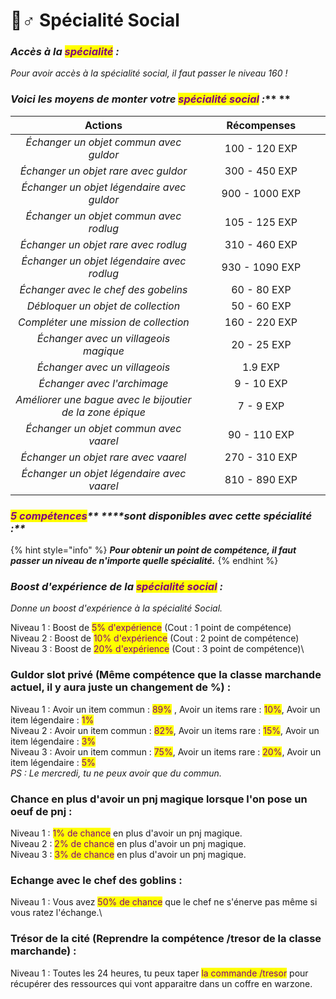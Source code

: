 # 🙋♂ Spécialité Social

### _**Accès à la **<mark style="color:purple;">**spécialité**</mark>** :**_ &#x20;

_Pour avoir accès à la spécialité social, il faut passer le niveau 160 !_

### _**Voici les moyens de monter votre **<mark style="color:purple;">**spécialité social**</mark>** :**_** **&#x20;

<table><thead><tr><th width="478" align="center">Actions</th><th width="271" align="center">Récompenses</th></tr></thead><tbody><tr><td align="center"><em>Échanger un objet commun avec guldor</em></td><td align="center">100 - 120 EXP</td></tr><tr><td align="center"><em>Échanger un objet rare avec guldor</em></td><td align="center">300 - 450 EXP</td></tr><tr><td align="center"><em>Échanger un objet légendaire avec guldor</em></td><td align="center">900 - 1000 EXP</td></tr><tr><td align="center"><em>Échanger un objet commun avec rodlug</em></td><td align="center">105 - 125 EXP</td></tr><tr><td align="center"><em>Échanger un objet rare avec rodlug</em></td><td align="center">310 - 460 EXP</td></tr><tr><td align="center"><em>Échanger un objet légendaire avec rodlug</em></td><td align="center">930 - 1090 EXP</td></tr><tr><td align="center"><em>Échanger avec le chef des gobelins</em></td><td align="center">60 - 80 EXP</td></tr><tr><td align="center"><em>Débloquer un objet de collection</em></td><td align="center">50 - 60 EXP</td></tr><tr><td align="center"><em>Compléter une mission de collection</em></td><td align="center">160 - 220 EXP</td></tr><tr><td align="center"><em>Échanger avec un villageois magique</em></td><td align="center">20 - 25 EXP</td></tr><tr><td align="center"><em>Échanger avec un villageois</em></td><td align="center">1.9 EXP</td></tr><tr><td align="center"><em>Échanger avec l'archimage</em></td><td align="center">9 - 10 EXP</td></tr><tr><td align="center"><em>Améliorer une bague avec le bijoutier de la zone épique</em></td><td align="center">7 - 9 EXP</td></tr><tr><td align="center"><em>Échanger un objet commun avec vaarel</em></td><td align="center">90 - 110 EXP</td></tr><tr><td align="center"><em>Échanger un objet rare avec vaarel</em></td><td align="center">270 - 310 EXP</td></tr><tr><td align="center"><em>Échanger un objet légendaire avec vaarel</em></td><td align="center">810 - 890 EXP</td></tr></tbody></table>

### _<mark style="color:purple;">**5 compétences**</mark>** ****sont disponibles avec cette spécialité :**_

{% hint style="info" %}
_**Pour obtenir un point de compétence, il faut passer un niveau de n'importe quelle spécialité.**_&#x20;
{% endhint %}

### _Boost d'expérience de la <mark style="color:purple;">spécialité social</mark> :_&#x20;

_Donne un boost d'expérience à la spécialité Social._

Niveau 1 : Boost de <mark style="color:purple;">5% d'expérience</mark> (Cout : 1 point de compétence)\
Niveau 2 : Boost de <mark style="color:purple;">10% d'expérience</mark> (Cout : 2 point de compétence)\
Niveau 3 : Boost de <mark style="color:purple;">20% d'expérience</mark> (Cout : 3 point de compétence)\


### Guldor slot privé (Même compétence que la classe marchande actuel, il y aura juste un changement de %) :&#x20;

Niveau 1 : Avoir un item commun : <mark style="color:purple;">89%</mark> , Avoir un items rare : <mark style="color:purple;">10%</mark>, Avoir un item légendaire : <mark style="color:purple;">1%</mark>\
Niveau 2 : Avoir un item commun : <mark style="color:purple;">82%</mark>, Avoir un items rare : <mark style="color:purple;">15%</mark>, Avoir un item légendaire : <mark style="color:purple;">3%</mark>\
Niveau 3 : Avoir un item commun : <mark style="color:purple;">75%</mark>, Avoir un items rare : <mark style="color:purple;">20%</mark>, Avoir un item légendaire : <mark style="color:purple;">5%</mark>\
_PS : Le mercredi, tu ne peux avoir que du commun._

### Chance en plus d'avoir un pnj magique lorsque l'on pose un oeuf de pnj : 

Niveau 1 : <mark style="color:purple;">1% de chance</mark> en plus d'avoir un pnj magique.\
Niveau 2 : <mark style="color:purple;">2% de chance</mark> en plus d'avoir un pnj magique.\
Niveau 3 : <mark style="color:purple;">3% de chance</mark> en plus d'avoir un pnj magique.

### Echange avec le chef des goblins :&#x20;

Niveau 1 : Vous avez <mark style="color:purple;">50% de chance</mark> que le chef ne s'énerve pas même si vous ratez l'échange.\


### Trésor de la cité (Reprendre la compétence /tresor de la classe marchande) :

Niveau 1 : Toutes les 24 heures, tu peux taper <mark style="color:purple;">la commande /tresor</mark> pour récupérer des ressources qui vont apparaitre dans un coffre en warzone.
